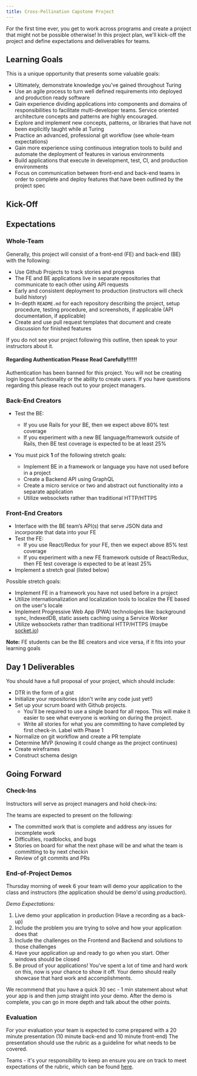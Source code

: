 ```yaml
---
title: Cross-Pollination Capstone Project
---
```


For the first time ever, you get to work across programs and create a project that might not be possible otherwise! In this project plan, we'll kick-off the project and define expectations and deliverables for teams.

## Learning Goals

This is a unique opportunity that presents some valuable goals:

* Ultimately, demonstrate knowledge you've gained throughout Turing
* Use an agile process to turn well defined requirements into deployed and production ready software
* Gain experience dividing applications into components and domains of responsibilities to facilitate multi-developer teams. Service oriented architecture concepts and patterns are highly encouraged.
* Explore and implement new concepts, patterns, or libraries that have not been explicitly taught while at Turing
* Practice an advanced, professional git workflow (see whole-team expectations)
* Gain more experience using continuous integration tools to build and automate the deployment of features in various environments
* Build applications that execute in development, test, CI, and production environments
* Focus on communication between front-end and back-end teams in order to complete and deploy features that have been outlined by the project spec

## Kick-Off

## Expectations

### Whole-Team

Generally, this project will consist of a front-end (FE) and back-end (BE) with the following:

* Use Github Projects to track stories and progress
* The FE and BE applications live in separate repositories that communicate to each other using API requests
* Early and consistent deployment to production (instructors will check build history)
* In-depth `README.md` for each repository describing the project, setup procedure, testing procedure, and screenshots, if applicable (API documentation, if applicable)
* Create and use pull request templates that document and create discussion for finished features

If you do not see your project following this outline, then speak to your instructors about it.


#### Regarding Authentication Please Read Carefully!!!!!!

Authentication has been banned for this project. You will not be creating login logout functionality or the ability to create users.
If you have questions regarding this please reach out to your project managers.

### Back-End Creators

* Test the BE:
  * If you use Rails for your BE, then we expect above 80% test coverage
  * If you experiment with a new BE language/framework outside of Rails, then BE test coverage is expected to be at least 25%

* You must pick **1** of the following stretch goals:
    * Implement BE in a framework or language you have not used before in a project
    * Create a Backend API using GraphQL
    * Create a micro service or two and abstract out functionality into a separate application
    * Utilize websockets rather than traditional HTTP/HTTPS

### Front-End Creators

* Interface with the BE team’s API(s) that serve JSON data and incorporate that data into your FE
* Test the FE:
  * If you use React/Redux for your FE, then we expect above 85% test coverage
  * If you experiment with a new FE framework outside of React/Redux, then FE test coverage is expected to be at least 25%
* Implement a stretch goal (listed below)

Possible stretch goals:

* Implement FE in a framework you have not used before in a project
* Utilize internationalization and localization tools to localize the FE based on the user's locale
* Implement Progressive Web App (PWA) technologies like: background sync, IndexedDB, static assets caching using a Service Worker
* Utilize websockets rather than traditional HTTP/HTTPS (maybe [socket.io](https://socket.io/))

**Note:** FE students can be the BE creators and vice versa, if it fits into your learning goals

## Day 1 Deliverables

You should have a full proposal of your project, which should include:

* DTR in the form of a gist
* Initialize your repositories (don't write any code just yet!)
* Set up your scrum board with Github projects.
    * You'll be required to use a single board for all repos. This will make it easier to see what everyone is working on during the project.
    * Write all stories for what you are committing to have completed by first check-in. Label with Phase 1
* Normalize on git workflow and create a PR template
* Determine MVP (knowing it could change as the project continues)
* Create wireframes
* Construct schema design

## Going Forward

### Check-Ins

Instructors will serve as project managers and hold check-ins:

The teams are expected to present on the following:
* The committed work that is complete and address any issues for incomplete work
* Difficulties, roadblocks, and bugs
* Stories on board for what the next phase will be and what the team is committing to by next checkin
* Review of git commits and PRs

### End-of-Project Demos

Thursday morning of week 6 your team will demo your application to the class and instructors (the application should be demo'd using _production_).

_Demo Expectations:_
1. Live demo your application in production (Have a recording as a back-up)
1. Include the problem you are trying to solve and how your application does that
1. Include the challenges on the Frontend and Backend and solutions to those challenges
1. Have your application up and ready to go when you start. Other windows should be closed
1. Be proud of your applications! You've spent a lot of time and hard work on this, now is your chance to show it off. Your demo should really showcase that hard work and accomplishments.

We recommend that you have a quick 30 sec - 1 min statement about what your app is and then jump straight into your demo. After the demo is complete, you can go in more depth and talk about the other points.

### Evaluation

For your evaluation your team is expected to come prepared with a 20 minute presentation (10 minute back-end and 10 minute front-end)
The presentation should use the rubric as a guideline for what needs to be covered.

Teams - it's your responsibility to keep an ensure you are on track to meet expectations of the rubric, which can be found [here](./cross_pollination_rubric).
